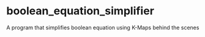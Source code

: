 # boolean_equation_simplifier
A program that simplifies boolean equation using K-Maps behind the scenes
